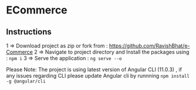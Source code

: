# ECommerce


## Instructions

1 => Download project as zip or fork from :   https://github.com/RavishBhat/e-Commerce
2 => Navigate to project directory and Install the packages using : `npm i`
3 => Serve the application : `ng serve --o`

Please Note: The project is using latest version of Angular CLI (11.0.3) , if any issues regarding CLI please update Angular cli by runnning `npm install -g @angular/cli` 
